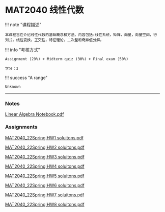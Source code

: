 # MAT2040 线性代数

!!! note "课程描述"

    本课程旨在介绍线性代数的基础概念和方法。内容包括:线性系统，矩阵，向量，向量空间，行列式，线性变换，正交性，特征理论，二次型和奇异值分解。


!!! info "考核方式"

	Assignment (20%) + Midterm quiz (30%) + Final exam (50%)
	
	学分：3

!!! success "A range"

	Unknown

---

### Notes

[Linear Algebra Notebook.pdf](./Linear_Algebra_Notebook.pdf)



### Assignments

[MAT2040_22Spring HW1 soluitons.pdf](/MAT2040/MAT2040_22Spring_HW1_soluitons.pdf)

[MAT2040_22Spring HW2 soluitons.pdf](/MAT2040/MAT2040_22Spring_HW2_soluitons.pdf)

[MAT2040_22Spring HW3 soluitons.pdf](/MAT2040/MAT2040_22Spring_HW3_soluitons.pdf)

[MAT2040_22Spring HW4 soluitons.pdf](/MAT2040/MAT2040_22Spring_HW4_soluitons.pdf)

[MAT2040_22Spring HW5 soluitons.pdf](/MAT2040/MAT2040_22Spring_HW5_soluitons.pdf)

[MAT2040_22Spring HW6 soluitons.pdf](/MAT2040/MAT2040_22Spring_HW6_soluitons.pdf)

[MAT2040_22Spring HW7 soluitons.pdf](/MAT2040/MAT2040_22Spring_HW7_soluitons.pdf)

[MAT2040_22Spring HW8 soluitons.pdf](/MAT2040/MAT2040_22Spring_HW8_soluitons.pdf)
